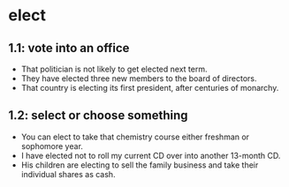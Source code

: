 # elect
## 1.1: vote into an office

  *  That politician is not likely to get elected next term.
  *  They have elected three new members to the board of directors.
  *  That country is electing its first president, after centuries of monarchy.

## 1.2: select or choose something

  *  You can elect to take that chemistry course either freshman or sophomore year.
  *  I have elected not to roll my current CD over into another 13-month CD.
  *  His children are electing to sell the family business and take their individual shares as cash.
